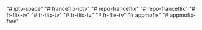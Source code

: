 "# iptv-space" 
"# franceflix-iptv" 
"# repo-franceflix" 
"# repo-franceflix" 
"# fr-flix-tv" 
"# fr-flix-tv" 
"# fr-flix-tv" 
"# fr-flix-tv" 
"# appmofix" 
"# appmofix-free" 
